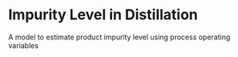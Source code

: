 # Impurity Level in Distillation
 A model to estimate product impurity level using process operating variables
